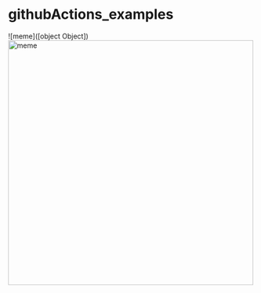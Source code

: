 # githubActions_examples 

![meme]([object Object])<img src="https://i.redd.it/1uwiofou9yaa1.jpg" alt="meme" width="500" height="500"></img>